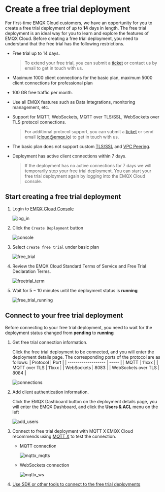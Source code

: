 # Create a free trial deployment

For first-time EMQX Cloud customers, we have an opportunity for you to create a free trial deployment of up to **14** days in length. The free trial deployment is an ideal way for you to learn and explore the features of EMQX Cloud. Before creating a free trial deployment, you need to understand that the free trial has the following restrictions.

* Free trial up to 14 days.

  > To extend your free trial, you can submit a [ticket](../feature/tickets.md) or contact us by email to get in touch with us.

* Maximum 1000 client connections for the basic plan, maximum 5000 client connections for professional plan

* 100 GB free traffic per month.

* Use all EMQX features such as Data Integrations, monitoring management, etc.

* Support for MQTT, WebSockets, MQTT over TLS/SSL, WebSockets over TLS protocol connections.

  > For additional protocol support, you can submit a [ticket](../feature/tickets.md) or send email (cloud@emqx.io) to get in touch with us.

* The basic plan does not support custom [TLS/SSL](../deployments/./tls_ssl.md) and [VPC Peering](../deployments/vpc_peering.md).

* Deployment has active client connections within 7 days.

  > If the deployment has no active connections for 7 days we will temporarily stop your free trial deployment. You can start your free trial deployment again by logging into the EMQX Cloud console.



## Start creating a free trial deployment

1. Login to [EMQX Cloud Console](https://www.emqx.com/en/signin?continue=https://cloud-intl.emqx.com/console/)

   ![log_in](./_assets/log_in.png)

2. Click the `Create Deployment` button

   ![console](./_assets/console.png)

3. Select `create free trial` under basic plan

   ![free_trial](./_assets/select_trial.png)

4. Review the EMQX Cloud Standard Terms of Service and Free Trial Declaration Terms.

   ![freetrial_term](./_assets/freetrial_terms.png)
   
5. Wait for 5 ~ 10 minutes until the deployment status is **running**

   ![free_trial_running](./_assets/running.png)



## Connect to your free trial deployment

Before connecting to your free trial deployment, you need to wait for the deployment status changed from **pending** to **running**

1. Get free trial connection information. 
   
    Click the free trial deployment to be connected, and you will enter the deployment details page. The corresponding ports of the protocol are as follows:
    | Protocol            | Port  |
    | ------------------- | ----- |
    | MQTT                | 11xxx |
    | MQTT over TLS       | 11xxx |
    | WebSockets          | 8083  |
    | WebSockets over TLS | 8084  |
    
    ![connections](./_assets/detail.png)
        
    
2. Add client authentication information.
   
    Click the EMQX Dashboard button on the deployment details page, you will enter the EMQX Dashboard, and click the **Users & ACL** menu on the left

    ![add_users](./_assets/auth.png)

3. Connect to free trial deployment with MQTT X
   EMQX Cloud recommends using [MQTT X](https://mqttx.app/) to test the connection.

   - MQTT connection

     ![mqttx_mqtts](./_assets/mqttx_connect.png)

   - WebSockets connection
     
     ![mqttx_ws](./_assets/mqttx_ws.png)

4. [Use SDK or other tools to connect to the free trial deployments](../connect_to_deployments/overview.md)